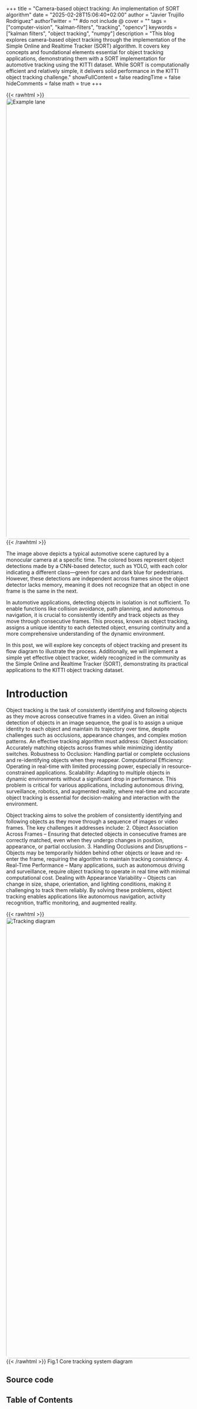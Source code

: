 +++
title = "Camera-based object tracking: An implementation of SORT algorithm"
date = "2025-02-28T15:06:40+02:00"
author = "Javier Trujillo Rodriguez"
authorTwitter = "" #do not include @
cover = ""
tags = ["computer-vision", "kalman-filters", "tracking", "opencv"]
keywords = ["kalman filters", "object tracking", "numpy"]
description = "This blog explores camera-based object tracking through the implementation of the Simple Online and Realtime Tracker (SORT) algorithm. It covers key concepts and foundational elements essential for object tracking applications, demonstrating them with a SORT implementation for automotive tracking using the KITTI dataset. While SORT is computationally efficient and relatively simple, it delivers solid performance in the KITTI object tracking challenge."
showFullContent = false
readingTime = false
hideComments = false
math = true
+++

{{< rawhtml >}}
<image src="/posts/images/introduction_sample.PNG" alt="Example lane" position="center" style="border-radius: 8px; width: 1200px" >
{{< /rawhtml >}}

The image above depicts a typical automotive scene captured by a monocular camera at a specific time. The colored boxes represent object detections made by a CNN-based detector, such as YOLO, with each color indicating a different class—green for cars and dark blue for pedestrians. However, these detections are independent across frames since the object detector lacks memory, meaning it does not recognize that an object in one frame is the same in the next.

In automotive applications, detecting objects in isolation is not sufficient. To enable functions like collision avoidance, path planning, and autonomous navigation, it is crucial to consistently identify and track objects as they move through consecutive frames. This process, known as object tracking, assigns a unique identity to each detected object, ensuring continuity and a more comprehensive understanding of the dynamic environment. 

In this post, we will explore key concepts of object tracking and present its flow diagram to illustrate the process. Additionally, we will implement a simple yet effective object tracker, widely recognized in the community as the Simple Online and Realtime Tracker (SORT), demonstrating its practical applications to the KITTI object tracking dataset.

# Introduction

Object tracking is the task of consistently identifying and following objects as they move across consecutive frames in a video. Given an initial detection of objects in an image sequence, the goal is to assign a unique identity to each object and maintain its trajectory over time, despite challenges such as occlusions, appearance changes, and complex motion patterns.
An effective tracking algorithm must address:
Object Association: Accurately matching objects across frames while minimizing identity switches.
Robustness to Occlusion: Handling partial or complete occlusions and re-identifying objects when they reappear.
Computational Efficiency: Operating in real-time with limited processing power, especially in resource-constrained applications.
Scalability: Adapting to multiple objects in dynamic environments without a significant drop in performance.
This problem is critical for various applications, including autonomous driving, surveillance, robotics, and augmented reality, where real-time and accurate object tracking is essential for decision-making and interaction with the environment.

Object tracking aims to solve the problem of consistently identifying and following objects as they move through a sequence of images or video frames. The key challenges it addresses include:
2. Object Association Across Frames – Ensuring that detected objects in consecutive frames are correctly matched, even when they undergo changes in position, appearance, or partial occlusion.
3. Handling Occlusions and Disruptions – Objects may be temporarily hidden behind other objects or leave and re-enter the frame, requiring the algorithm to maintain tracking consistency.
4. Real-Time Performance – Many applications, such as autonomous driving and surveillance, require object tracking to operate in real time with minimal computational cost.
Dealing with Appearance Variability – Objects can change in size, shape, orientation, and lighting conditions, making it challenging to track them reliably.
By solving these problems, object tracking enables applications like autonomous navigation, activity recognition, traffic monitoring, and augmented reality.


{{< rawhtml >}}
<image src="/posts/images/SORT_diagram.png" alt="Tracking diagram" position="center" style="border-radius: 8px; width: 1200px" >
{{< /rawhtml >}}
Fig.1 Core tracking system diagram

## Source code

## Table of Contents



